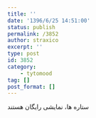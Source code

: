 ```yaml
---
title: ''
date: '1396/6/25 14:51:00'
status: publish
permalink: /3852
author: straxico
excerpt: ''
type: post
id: 3852
category:
    - tytomood
tag: []
post_format: []
---
```

ستاره ها، نمایشی رایگان هستند